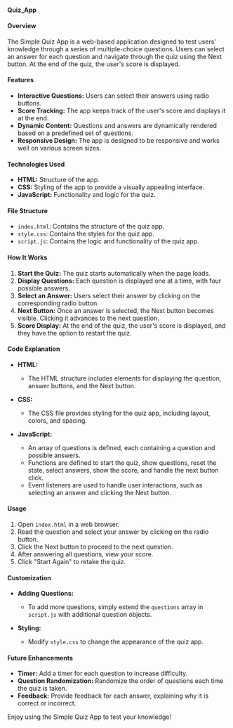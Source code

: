 #### Quiz_App


#### Overview

The Simple Quiz App is a web-based application designed to test users' knowledge through a series of multiple-choice questions. Users can select an answer for each question and navigate through the quiz using the Next button. At the end of the quiz, the user's score is displayed.

#### Features

- **Interactive Questions:** Users can select their answers using radio buttons.
- **Score Tracking:** The app keeps track of the user's score and displays it at the end.
- **Dynamic Content:** Questions and answers are dynamically rendered based on a predefined set of questions.
- **Responsive Design:** The app is designed to be responsive and works well on various screen sizes.

#### Technologies Used

- **HTML:** Structure of the app.
- **CSS:** Styling of the app to provide a visually appealing interface.
- **JavaScript:** Functionality and logic for the quiz.

#### File Structure

- `index.html`: Contains the structure of the quiz app.
- `style.css`: Contains the styles for the quiz app.
- `script.js`: Contains the logic and functionality of the quiz app.

#### How It Works

1. **Start the Quiz:** The quiz starts automatically when the page loads.
2. **Display Questions:** Each question is displayed one at a time, with four possible answers.
3. **Select an Answer:** Users select their answer by clicking on the corresponding radio button.
4. **Next Button:** Once an answer is selected, the Next button becomes visible. Clicking it advances to the next question.
5. **Score Display:** At the end of the quiz, the user's score is displayed, and they have the option to restart the quiz.

#### Code Explanation

- **HTML:**
  - The HTML structure includes elements for displaying the question, answer buttons, and the Next button.
  
- **CSS:**
  - The CSS file provides styling for the quiz app, including layout, colors, and spacing.
  
- **JavaScript:**
  - An array of questions is defined, each containing a question and possible answers.
  - Functions are defined to start the quiz, show questions, reset the state, select answers, show the score, and handle the next button click.
  - Event listeners are used to handle user interactions, such as selecting an answer and clicking the Next button.

#### Usage

1. Open `index.html` in a web browser.
2. Read the question and select your answer by clicking on the radio button.
3. Click the Next button to proceed to the next question.
4. After answering all questions, view your score.
5. Click "Start Again" to retake the quiz.

#### Customization

- **Adding Questions:**
  - To add more questions, simply extend the `questions` array in `script.js` with additional question objects.
  
- **Styling:**
  - Modify `style.css` to change the appearance of the quiz app.

#### Future Enhancements

- **Timer:** Add a timer for each question to increase difficulty.
- **Question Randomization:** Randomize the order of questions each time the quiz is taken.
- **Feedback:** Provide feedback for each answer, explaining why it is correct or incorrect.

Enjoy using the Simple Quiz App to test your knowledge!